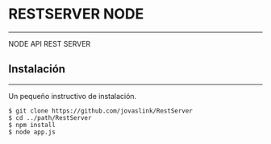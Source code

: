 # RESTSERVER NODE

---

NODE API REST SERVER

## Instalación

---

Un pequeño instructivo de instalación.

```
$ git clone https://github.com/jovaslink/RestServer
$ cd ../path/RestServer
$ npm install
$ node app.js
```
